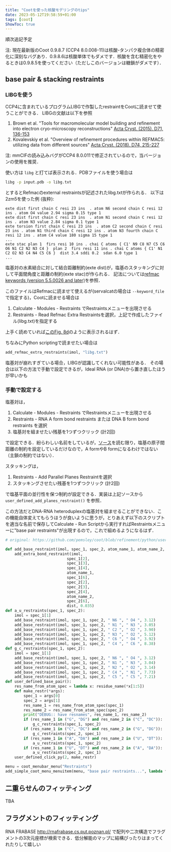 ```yaml
---
title: "Cootを使った核酸モデリングのtips"
date: 2023-05-12T19:58:59+01:00
tags: [coot]
ShowToc: true
---
```


順次追記予定

注: 現在最新版のCoot 0.9.8.7 (CCP4 8.0.008-11)は核酸-タンパク複合体の精密化に深刻なバグあり．0.9.8.6は核酸単体でもダメです．核酸を含む精密化をやるときは0.9.8.5を使ってください（ただしこのバージョンは糖鎖がダメです）．

## base pair & stacking restraints
### LIBGを使う
CCP4に含まれているプログラムLIBGで作製したrestraintをCootに読ませて使うことができる．
LIBGの文献は以下を参照
1. Brown et al. "Tools for macromolecular model building and refinement into electron cryo-microscopy reconstructions" [Acta Cryst. (2015). D71, 136-153](https://doi.org/10.1107/S1399004714021683)
2. Kovalevskiy et al. "Overview of refinement procedures within REFMAC5: utilizing data from different sources" [Acta Cryst. (2018). D74, 215-227](https://doi.org/10.1107/S2059798318000979)

注: mmCIFの読み込みバグがCCP4 8.0.011で修正されているので，当バージョンの使用を推奨．

使い方は `libg` と打てば表示される．PDBファイルを使う場合は

```bash
libg -p input.pdb -o libg.txt
```

とするとRefmacのexternal restraintsが記述されたlibg.txtが作られる．
以下は2zm5を使った例 (抜粋):

```
exte dist first chain C resi 23 ins  . atom N6 second chain C resi 12 ins . atom O4 value 2.94 sigma 0.15 type 1 
exte dist first chain C resi 23 ins  . atom N1 second chain C resi 12 ins . atom N3 value 2.84 sigma 0.1 type 1 
exte torsion first chain C resi 23 ins  . atom C2 second chain C resi 23 ins . atom N1 third chain C resi 12 ins . atom N3 fourth chain C resi 12 ins . atom C4 value 180 sigma 15 type 1 
...
exte stac plan 1  firs resi 10 ins . chai C atoms { C1' N9 C8 N7 C5 C6 O6 N1 C2 N2 N3 C4 }  plan 2  firs resi 11 ins . chai C atoms { C1' N1 C2 O2 N3 C4 N4 C5 C6 }  dist 3.4 sddi 0.2  sdan 6.0 type 1
...
```

塩基対の水素結合に対して結合距離制約(exte dist)が，塩基のスタッキングに対して平面間角度と距離の制約(exte stac)が作られる．
記法については[refmac keywords (version 5.5.0026 and later)](https://www2.mrc-lmb.cam.ac.uk/groups/murshudov/content/refmac/refmac_keywords.html)を参照．

このファイルはRefmacに読ませて使えるが(servalcatの場合は `--keyword_file` で指定する)，Cootに読ませる場合は

1. Calculate - Modules - Restraints でRestraintsメニューを出現させる
2. Restraints - Read Refmac Extra Restraintsを選択，上記で作成したファイル(libg.txt)を指定する

上手く読めていれば[このFig. 8d](https://journals.iucr.org/d/issues/2015/01/00/ba5226/ba5226fig8.html)のように表示されるはず．

ちなみにPython scriptingで読ませたい場合は

```py
add_refmac_extra_restraints(imol, "libg.txt")
```

塩基対が崩れすぎている場合，LIBGが認識してくれない可能性がある．
その場合は以下の方法で手動で設定できるが，Ideal RNA (or DNA)から置き直したほうが早いかも

### 手動で設定する

塩基対は，

1. Calculate - Modules - Restraints でRestraintsメニューを出現させる
2. Restraints - RNA A form bond restraints または DNA B form bond restraints を選択
3. 塩基対を組ませたい残基を1つずつクリック (計2回)

で設定できる．紛らわしい名前をしているが，[ソース](https://github.com/pemsley/coot/blob/8711a215318fdd934ddc745cfbe56a83e31362c0/python/user_define_restraints.py#L159)を読む限り，塩基の原子間距離の制約を設定しているだけなので，A formやB formになるわけではない（主鎖の制約ではない）．

スタッキングは，

1. Restraints - Add Parallel Planes Restraintを選択
2. スタッキングさせたい残基を1つずつクリック (計2回)

で塩基平面の並行性を保つ制約が設定できる．実装は上記ソースから `user_defined_add_planes_restraint()` を参照．

この方法だとDNA-RNA heteroduplexの塩基対を組ませることができない．この機能自体変えてもらうほうが良いように思うが，とりあえず以下のスクリプトを適当な名前で保存してCalculate - Run Scriptから実行すればRestraintsメニューに"base pair restraints"が出現するので，これで組めるようになるはず．

```py
# original: https://github.com/pemsley/coot/blob/refinement/python/user_define_restraints.py

def add_base_restraint(imol, spec_1, spec_2, atom_name_1, atom_name_2, dist):
    add_extra_bond_restraint(imol,
                           spec_1[2],
                           spec_1[3],
                           spec_1[4],
                           atom_name_1,
                           spec_1[6],
                           spec_2[2],
                           spec_2[3],
                           spec_2[4],
                           atom_name_2,
                           spec_2[6],
                           dist, 0.035)
def a_u_restraints(spec_1, spec_2):
    imol = spec_1[1]
    add_base_restraint(imol, spec_1, spec_2, " N6 ", " O4 ", 3.12)
    add_base_restraint(imol, spec_1, spec_2, " N1 ", " N3 ", 3.05)
    add_base_restraint(imol, spec_1, spec_2, " C2 ", " O2 ", 3.90)
    add_base_restraint(imol, spec_1, spec_2, " N3 ", " O2 ", 5.12)
    add_base_restraint(imol, spec_1, spec_2, " C6 ", " O4 ", 3.92)
    add_base_restraint(imol, spec_1, spec_2, " C4 ", " C6 ", 8.38)
def g_c_restraints(spec_1, spec_2):
    imol = spec_1[1]
    add_base_restraint(imol, spec_1, spec_2, " N6 ", " O4 ", 3.12)
    add_base_restraint(imol, spec_1, spec_2, " N1 ", " N3 ", 3.04)
    add_base_restraint(imol, spec_1, spec_2, " N2 ", " O2 ", 3.14)
    add_base_restraint(imol, spec_1, spec_2, " C4 ", " N1 ", 7.73)
    add_base_restraint(imol, spec_1, spec_2, " C5 ", " C5 ", 7.21)
def user_defined_base_pair():
    res_name_from_atom_spec = lambda x: residue_name(*x[1:5])
    def make_restr(*args):
        spec_1 = args[0]
        spec_2 = args[1]
        res_name_1 = res_name_from_atom_spec(spec_1)
        res_name_2 = res_name_from_atom_spec(spec_2)
        print("DEBUG:: have resnames", res_name_1, res_name_2)
        if (res_name_1 in ("G", "DG") and res_name_2 in ("C", "DC")):
            g_c_restraints(spec_1, spec_2)
        if (res_name_1 in ("C", "DC") and res_name_2 in ("G", "DG")):
            g_c_restraints(spec_2, spec_1)
        if (res_name_1 in ("A", "DA") and res_name_2 in ("U", "DT")):
            a_u_restraints(spec_1, spec_2)
        if (res_name_1 in ("U", "DT") and res_name_2 in ("A", "DA")):
            a_u_restraints(spec_2, spec_1)
    user_defined_click_py(2, make_restr)

menu = coot_menubar_menu("Restraints")
add_simple_coot_menu_menuitem(menu, "base pair restraints...", lambda func: user_defined_base_pair())
```


## 二重らせんのフィッティング
TBA

## フラグメントのフィッティング

RNA FRABASE http://rnafrabase.cs.put.poznan.pl/ で配列や二次構造でフラグメントの3次元座標が検索できる．低分解能のマップに結構ぴったりはまってくれたりして嬉しい
